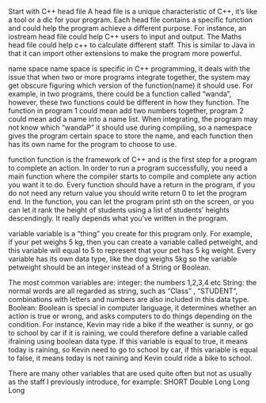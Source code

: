 Start with C++
head file
A head file is a unique characteristic of C++, it’s like a tool or a dlc for your program. Each head file contains a specific function and could help the program achieve a different purpose. For instance, an iostream head file could help C++ users to input and output. The Maths head file could help c++ to calculate different staff. This is similar to Java in that it can import other extensions to make the program more powerful.


name space
name space is specific in C++ programming, it deals with the issue that when two or more programs integrate together, the system may get obscure figuring which version of the function(name) it should use. For example, in two programs, there could be a function called “wanda”, however, these two functions could be different in how they function. The function in program 1 could mean add two numbers together, program 2 could mean add a name into a name list. When integrating, the  program may not know which “wandaP” it should use during compiling, so a namespace gives the program certain space to store the name, and each function then has its own name for the program to choose to use.


function
function is the framework of C++ and is the first step for a program to complete an action. In order to run a program successfully, you need a main function where the compiler starts to compile and complete any action you want it to do. Every function should have a return in the program, if you do not need any return value you should write return 0 to let the program end. In the function, you can let the program print sth on the screen, or you can let it rank the height of students using a list of students’ heights descendingly.  It really depends what you’ve written in the program. 

variable
variable is a “thing” you create for this program only. For example, if your pet weighs 5 kg, then you can create a variable called  petweight, and this variable will equal to 5 to represent that your pet has 5 kg weight.  Every variable has its own data type, like the dog weighs 5kg so the variable petweight should be an integer instead of a String or Boolean.

The most common variables are:
integer: the numbers 1,2,3,4 etc
String: the normal words are all regarded as string, such as “Class” , “STUDENT”,  combinations with letters and numbers are also included in this data type.
Boolean: Boolean is special in computer language, it determines whether an action is true or wrong, and asks computers to do things depending on the condition. For instance, Kevin may ride a bike if the weather is sunny, or go to school by car if it is raining, we could therefore define a variable called ifraining using boolean data type. If this variable is equal to true, it means today is raining, so Kevin need to go to school by car, if this variable is equal to false, it means today is not raining and Kevin could ride a bike to school.

There are many other variables that are used quite often but not as usually as the staff I previously introduce, for example:
SHORT 
Double
Long 
Long Long

